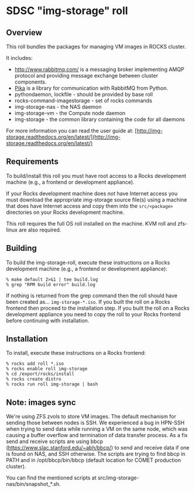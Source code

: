 # SDSC "img-storage" roll

## Overview

This roll bundles the packages for managing VM images in ROCKS cluster.

It includes:
- <a href="http://www.rabbitmq.com/" target="_blank">http://www.rabbitmq.com/</a> is a messaging broker implementing AMQP protocol and providing message exchange between cluster components.
- <a href="https://github.com/pika/pika" target="_blank">Pika</a> is a library for communication with RabbitMQ from Python.
- pythondaemon, lockfile - should be provided by base roll
- rocks-command-imagestorage - set of rocks commands
- img-storage-nas - the NAS daemon
- img-storage-vm - the Compute node daemon
- img-storage - the common library containing the code for all daemons

For more information you can read the user guide at:
[http://img-storage.readthedocs.org/en/latest/](http://img-storage.readthedocs.org/en/latest/)


## Requirements

To build/install this roll you must have root access to a Rocks development
machine (e.g., a frontend or development appliance).

If your Rocks development machine does *not* have Internet access you must
download the appropriate img-storage source file(s) using a machine that does
have Internet access and copy them into the `src/<package>` directories on your
Rocks development machine.

This roll requires the full OS roll installed on the machine.
KVM roll and zfs-linux are also required.


## Building

To build the img-storage-roll, execute these instructions on a Rocks development
machine (e.g., a frontend or development appliance):

```shell
% make default 2>&1 | tee build.log
% grep "RPM build error" build.log
```

If nothing is returned from the grep command then the roll should have been
created as... `img-storage-*.iso`. If you built the roll on a Rocks frontend then
proceed to the installation step. If you built the roll on a Rocks development
appliance you need to copy the roll to your Rocks frontend before continuing
with installation.

## Installation

To install, execute these instructions on a Rocks frontend:

```shell
% rocks add roll *.iso
% rocks enable roll img-storage
% cd /export/rocks/install
% rocks create distro
% rocks run roll img-storage | bash
```

## Note: images sync

We're using ZFS zvols to store VM images. The default mechanism for sending those between nodes is SSH. We experienced a bug in HPN-SSH when trying to send data while running a VM on the same node, which was causing a buffer overflow and termination of data transfer process. As a fix send and receive scripts are using bbcp (https://www.slac.stanford.edu/~abh/bbcp/) to send and receive data if one is found on NAS, and SSH otherwise. The scripts are trying to find bbcp in PATH and in /opt/bbcp/bin/bbcp (default location for COMET production cluster).

You can find the mentioned scripts at src/img-storage-nas/bin/snapshot_*.sh.